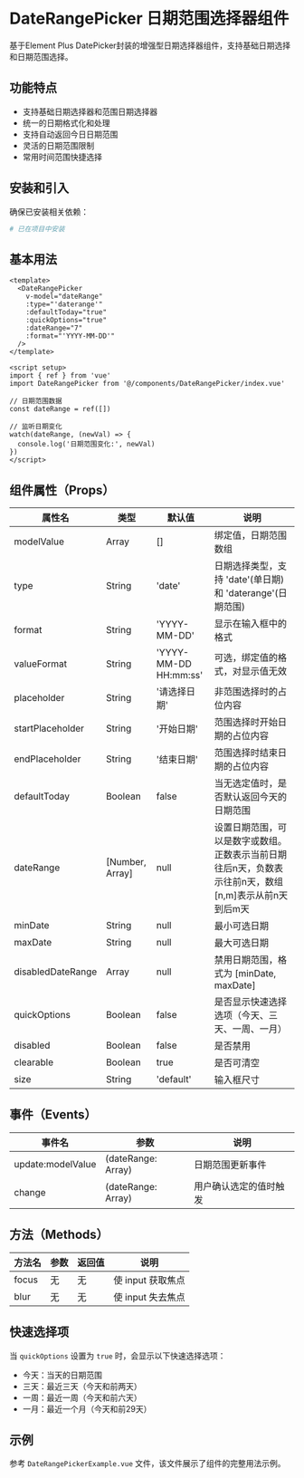 # DateRangePicker 日期范围选择器组件

基于Element Plus DatePicker封装的增强型日期选择器组件，支持基础日期选择和日期范围选择。

## 功能特点

- 支持基础日期选择器和范围日期选择器
- 统一的日期格式化和处理
- 支持自动返回今日日期范围
- 灵活的日期范围限制
- 常用时间范围快捷选择

## 安装和引入

确保已安装相关依赖：

```bash
# 已在项目中安装
```

## 基本用法

```vue
<template>
  <DateRangePicker
    v-model="dateRange"
    :type="'daterange'"
    :defaultToday="true"
    :quickOptions="true"
    :dateRange="7"
    :format="'YYYY-MM-DD'"
  />
</template>

<script setup>
import { ref } from 'vue'
import DateRangePicker from '@/components/DateRangePicker/index.vue'

// 日期范围数据
const dateRange = ref([])

// 监听日期变化
watch(dateRange, (newVal) => {
  console.log('日期范围变化:', newVal)
})
</script>
```

## 组件属性（Props）

| 属性名            | 类型            | 默认值                | 说明                                                                                                  |
| ----------------- | --------------- | --------------------- | ----------------------------------------------------------------------------------------------------- |
| modelValue        | Array           | []                    | 绑定值，日期范围数组                                                                                  |
| type              | String          | 'date'                | 日期选择类型，支持 'date'(单日期) 和 'daterange'(日期范围)                                            |
| format            | String          | 'YYYY-MM-DD'          | 显示在输入框中的格式                                                                                  |
| valueFormat       | String          | 'YYYY-MM-DD HH:mm:ss' | 可选，绑定值的格式，对显示值无效                                                                      |
| placeholder       | String          | '请选择日期'          | 非范围选择时的占位内容                                                                                |
| startPlaceholder  | String          | '开始日期'            | 范围选择时开始日期的占位内容                                                                          |
| endPlaceholder    | String          | '结束日期'            | 范围选择时结束日期的占位内容                                                                          |
| defaultToday      | Boolean         | false                 | 当无选定值时，是否默认返回今天的日期范围                                                              |
| dateRange         | [Number, Array] | null                  | 设置日期范围，可以是数字或数组。正数表示当前日期往后n天，负数表示往前n天，数组[n,m]表示从前n天到后m天 |
| minDate           | String          | null                  | 最小可选日期                                                                                          |
| maxDate           | String          | null                  | 最大可选日期                                                                                          |
| disabledDateRange | Array           | null                  | 禁用日期范围，格式为 [minDate, maxDate]                                                               |
| quickOptions      | Boolean         | false                 | 是否显示快速选择选项（今天、三天、一周、一月）                                                        |
| disabled          | Boolean         | false                 | 是否禁用                                                                                              |
| clearable         | Boolean         | true                  | 是否可清空                                                                                            |
| size              | String          | 'default'             | 输入框尺寸                                                                                            |

## 事件（Events）

| 事件名            | 参数               | 说明                   |
| ----------------- | ------------------ | ---------------------- |
| update:modelValue | (dateRange: Array) | 日期范围更新事件       |
| change            | (dateRange: Array) | 用户确认选定的值时触发 |

## 方法（Methods）

| 方法名 | 参数 | 返回值 | 说明              |
| ------ | ---- | ------ | ----------------- |
| focus  | 无   | 无     | 使 input 获取焦点 |
| blur   | 无   | 无     | 使 input 失去焦点 |

## 快速选择项

当 `quickOptions` 设置为 `true` 时，会显示以下快速选择选项：

- 今天：当天的日期范围
- 三天：最近三天（今天和前两天）
- 一周：最近一周（今天和前六天）
- 一月：最近一个月（今天和前29天）

## 示例

参考 `DateRangePickerExample.vue` 文件，该文件展示了组件的完整用法示例。
